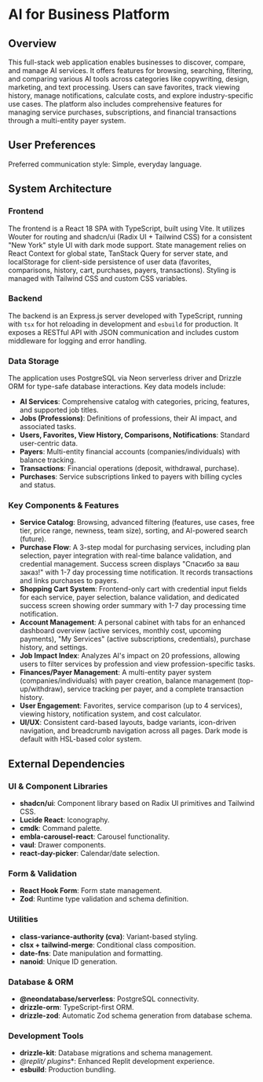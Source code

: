 # AI for Business Platform

## Overview

This full-stack web application enables businesses to discover, compare, and manage AI services. It offers features for browsing, searching, filtering, and comparing various AI tools across categories like copywriting, design, marketing, and text processing. Users can save favorites, track viewing history, manage notifications, calculate costs, and explore industry-specific use cases. The platform also includes comprehensive features for managing service purchases, subscriptions, and financial transactions through a multi-entity payer system.

## User Preferences

Preferred communication style: Simple, everyday language.

## System Architecture

### Frontend

The frontend is a React 18 SPA with TypeScript, built using Vite. It utilizes Wouter for routing and shadcn/ui (Radix UI + Tailwind CSS) for a consistent "New York" style UI with dark mode support. State management relies on React Context for global state, TanStack Query for server state, and localStorage for client-side persistence of user data (favorites, comparisons, history, cart, purchases, payers, transactions). Styling is managed with Tailwind CSS and custom CSS variables.

### Backend

The backend is an Express.js server developed with TypeScript, running with `tsx` for hot reloading in development and `esbuild` for production. It exposes a RESTful API with JSON communication and includes custom middleware for logging and error handling.

### Data Storage

The application uses PostgreSQL via Neon serverless driver and Drizzle ORM for type-safe database interactions. Key data models include:
- **AI Services**: Comprehensive catalog with categories, pricing, features, and supported job titles.
- **Jobs (Professions)**: Definitions of professions, their AI impact, and associated tasks.
- **Users, Favorites, View History, Comparisons, Notifications**: Standard user-centric data.
- **Payers**: Multi-entity financial accounts (companies/individuals) with balance tracking.
- **Transactions**: Financial operations (deposit, withdrawal, purchase).
- **Purchases**: Service subscriptions linked to payers with billing cycles and status.

### Key Components & Features

- **Service Catalog**: Browsing, advanced filtering (features, use cases, free tier, price range, newness, team size), sorting, and AI-powered search (future).
- **Purchase Flow**: A 3-step modal for purchasing services, including plan selection, payer integration with real-time balance validation, and credential management. Success screen displays "Спасибо за ваш заказ!" with 1-7 day processing time notification. It records transactions and links purchases to payers.
- **Shopping Cart System**: Frontend-only cart with credential input fields for each service, payer selection, balance validation, and dedicated success screen showing order summary with 1-7 day processing time notification.
- **Account Management**: A personal cabinet with tabs for an enhanced dashboard overview (active services, monthly cost, upcoming payments), "My Services" (active subscriptions, credentials), purchase history, and settings.
- **Job Impact Index**: Analyzes AI's impact on 20 professions, allowing users to filter services by profession and view profession-specific tasks.
- **Finances/Payer Management**: A multi-entity payer system (companies/individuals) with payer creation, balance management (top-up/withdraw), service tracking per payer, and a complete transaction history.
- **User Engagement**: Favorites, service comparison (up to 4 services), viewing history, notification system, and cost calculator.
- **UI/UX**: Consistent card-based layouts, badge variants, icon-driven navigation, and breadcrumb navigation across all pages. Dark mode is default with HSL-based color system.

## External Dependencies

### UI & Component Libraries

- **shadcn/ui**: Component library based on Radix UI primitives and Tailwind CSS.
- **Lucide React**: Iconography.
- **cmdk**: Command palette.
- **embla-carousel-react**: Carousel functionality.
- **vaul**: Drawer components.
- **react-day-picker**: Calendar/date selection.

### Form & Validation

- **React Hook Form**: Form state management.
- **Zod**: Runtime type validation and schema definition.

### Utilities

- **class-variance-authority (cva)**: Variant-based styling.
- **clsx + tailwind-merge**: Conditional class composition.
- **date-fns**: Date manipulation and formatting.
- **nanoid**: Unique ID generation.

### Database & ORM

- **@neondatabase/serverless**: PostgreSQL connectivity.
- **drizzle-orm**: TypeScript-first ORM.
- **drizzle-zod**: Automatic Zod schema generation from database schema.

### Development Tools

- **drizzle-kit**: Database migrations and schema management.
- **@replit/* plugins**: Enhanced Replit development experience.
- **esbuild**: Production bundling.